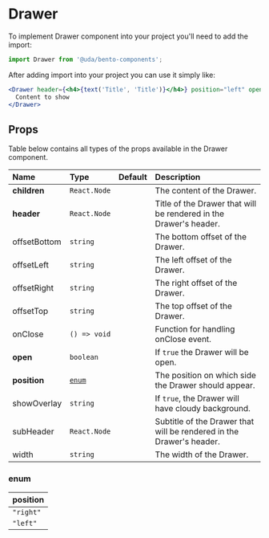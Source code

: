 # Drawer

To implement Drawer component into your project you'll need to add the import:

```jsx
import Drawer from '@uda/bento-components';
```

After adding import into your project you can use it simply like:

```jsx
<Drawer header={<h4>{text('Title', 'Title')}</h4>} position="left" open={false}>
  Content to show
</Drawer>
```

## Props

Table below contains all types of the props available in the Drawer component.

| Name         | Type            | Default | Description                                                          |
| :----------- | :-------------- | :------ | :------------------------------------------------------------------- |
| **children** | `React.Node`    |         | The content of the Drawer.                                           |
| **header**   | `React.Node`    |         | Title of the Drawer that will be rendered in the Drawer's header.    |
| offsetBottom | `string`        |         | The bottom offset of the Drawer.                                     |
| offsetLeft   | `string`        |         | The left offset of the Drawer.                                       |
| offsetRight  | `string`        |         | The right offset of the Drawer.                                      |
| offsetTop    | `string`        |         | The top offset of the Drawer.                                        |
| onClose      | `() => void`    |         | Function for handling onClose event.                                 |
| **open**     | `boolean`       |         | If `true` the Drawer will be open.                                   |
| **position** | [`enum`](#enum) |         | The position on which side the Drawer should appear.                 |
| showOverlay  | `string`        |         | If `true`, the Drawer will have cloudy background.                   |
| subHeader    | `React.Node`    |         | Subtitle of the Drawer that will be rendered in the Drawer's header. |
| width        | `string`        |         | The width of the Drawer.                                             |

### enum

| position  |
| :-------- |
| `"right"` |
| `"left"`  |
